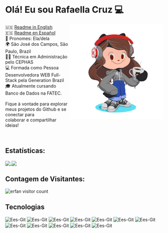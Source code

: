 # Olá! Eu sou Rafaella Cruz 💻

<img align="right" width="300" height="300" src="assets/myOctocat.png">

🇺🇸  <a href="https://github.com/arafaellacruz/readme-en.md">Readme in English</a>
<br>
🇪🇸  <a href="https://github.com/arafaellacruz/readme-es.md"> Readme en Español</a>
<br>
🌟 Pronomes: Ela/dela
<br>
🌍 São José dos Campos, São Paulo, Brazil
<br>
👩‍💼 Técnica em Administração pelo CEPHAS
<br>
💻 Formada como Pessoa Desenvolvedora WEB Full-Stack pela Generation Brazil
<br>
🎓 Atualmente cursando Banco de Dados na FATEC.
<br> 
<br> 
Fique à vontade para explorar meus projetos do Github e se conectar para 
<br> colaborar e compartilhar ideias!

<br> 

## Estatísticas:
<a href="https://github.com/arafaellacruz/github-readme-stats">
    <img height="140" align="center" src="https://github-readme-stats.vercel.app/api?username=arafaellacruz&theme=synthwave" />
</a>


      
<a href="https://github.com/arafaellacruz/convoychat">
    <img height="140" align="center" src="https://github-readme-stats.vercel.app/api/top-langs?username=arafaellacruz&layout=compact&theme=synthwave&langs_count=8&card_width=400" />
</a>

## Contagem de Visitantes:
<img src="https://profile-counter.glitch.me/{arafaellacruz}/count.svg" alt="erfan visitor count" /></p>


## Tecnologias
 
<div align="left">
    <img align="center" alt="Ees-Git" height="30" width="40" src="https://cdn.jsdelivr.net/gh/devicons/devicon/icons/git/git-original.svg" /> 
    <img align="center" alt="Ees-Git" height="30" width="40" src="https://cdn.jsdelivr.net/gh/devicons/devicon/icons/java/java-original.svg" />
    <img align="center" alt="Ees-Git" height="30" width="40" src="https://cdn.jsdelivr.net/gh/devicons/devicon/icons/mysql/mysql-original.svg" />
    <img align="center" alt="Ees-Git" height="30" width="40" src="https://cdn.jsdelivr.net/gh/devicons/devicon/icons/spring/spring-original.svg" /> 
    <img align="center" alt="Ees-Git" height="30" width="40" src="https://cdn.jsdelivr.net/gh/devicons/devicon/icons/react/react-original.svg" />
    <img align="center" alt="Ees-Git" height="30" width="40" src="https://cdn.jsdelivr.net/gh/devicons/devicon/icons/javascript/javascript-original.svg" />
    <img align="center" alt="Ees-Git" height="30" width="40" src="https://cdn.jsdelivr.net/gh/devicons/devicon/icons/html5/html5-original.svg" />
    <img align="center" alt="Ees-Git" height="30" width="40" src="https://cdn.jsdelivr.net/gh/devicons/devicon/icons/css3/css3-original.svg" />
    <img align="center" alt="Ees-Git" height="30" width="40" src="https://cdn.jsdelivr.net/gh/devicons/devicon/icons/typescript/typescript-original.svg" />
    <img align="center" alt="Ees-Git" height="30" width="40" src="https://cdn.jsdelivr.net/gh/devicons/devicon/icons/python/python-original.svg" />
    <img align="center" alt="Ees-Git" height="30" width="40" src="https://cdn.jsdelivr.net/gh/devicons/devicon/icons/go/go-original.svg" />
    <img align="center" alt="Ees-Git" height="30" width="40" src="https://cdn.jsdelivr.net/gh/devicons/devicon/icons/docker/docker-original.svg" />
</div>

